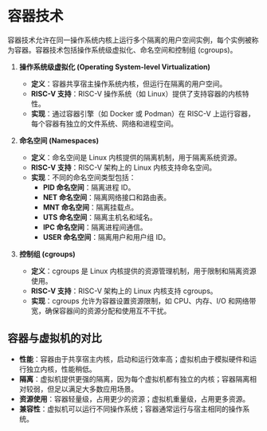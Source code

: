 # 容器技术

容器技术允许在同一操作系统内核上运行多个隔离的用户空间实例，每个实例被称为容器。容器技术包括操作系统级虚拟化、命名空间和控制组 (cgroups)。

1. **操作系统级虚拟化 (Operating System-level Virtualization)**
   - **定义**：容器共享宿主操作系统内核，但运行在隔离的用户空间。
   - **RISC-V 支持**：RISC-V 操作系统（如 Linux）提供了支持容器的内核特性。
   - **实现**：通过容器引擎（如 Docker 或 Podman）在 RISC-V 上运行容器，每个容器有独立的文件系统、网络和进程空间。

2. **命名空间 (Namespaces)**
   - **定义**：命名空间是 Linux 内核提供的隔离机制，用于隔离系统资源。
   - **RISC-V 支持**：RISC-V 架构上的 Linux 内核支持命名空间。
   - **实现**：不同的命名空间类型包括：
     - **PID 命名空间**：隔离进程 ID。
     - **NET 命名空间**：隔离网络接口和路由表。
     - **MNT 命名空间**：隔离挂载点。
     - **UTS 命名空间**：隔离主机名和域名。
     - **IPC 命名空间**：隔离进程间通信。
     - **USER 命名空间**：隔离用户和用户组 ID。

3. **控制组 (cgroups)**
   - **定义**：cgroups 是 Linux 内核提供的资源管理机制，用于限制和隔离资源使用。
   - **RISC-V 支持**：RISC-V 架构上的 Linux 内核支持 cgroups。
   - **实现**：cgroups 允许为容器设置资源限制，如 CPU、内存、I/O 和网络带宽，确保容器间的资源分配和使用互不干扰。

## 容器与虚拟机的对比

- **性能**：容器由于共享宿主内核，启动和运行效率高；虚拟机由于模拟硬件和运行独立内核，性能稍低。
- **隔离**：虚拟机提供更强的隔离，因为每个虚拟机都有独立的内核；容器隔离相对较弱，但足以满足大多数应用场景。
- **资源使用**：容器轻量级，占用更少的资源；虚拟机重量级，占用更多资源。
- **兼容性**：虚拟机可以运行不同操作系统；容器通常运行与宿主相同的操作系统。
